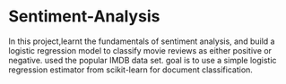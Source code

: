 # Sentiment-Analysis
In this project,learnt the fundamentals of sentiment analysis, and build a logistic regression model to classify movie reviews as either positive or negative. used the popular IMDB data set. goal is to use a simple logistic regression estimator from scikit-learn for document classification.
